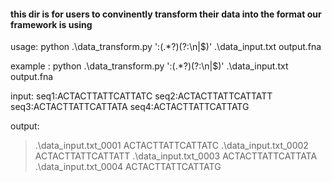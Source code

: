 #### this dir is for users to convinently transform their data into the format our framework is using

usage:  python .\data_transform.py ':(.*?)(?:\n|$)' .\data_input.txt output.fna



example : python .\data_transform.py ':(.*?)(?:\n|$)' .\data_input.txt output.fna

input:
seq1:ACTACTTATTCATTATC
seq2:ACTACTTATTCATTATT
seq3:ACTACTTATTCATTATA
seq4:ACTACTTATTCATTATG

output:
>.\data_input.txt_0001
ACTACTTATTCATTATC
>.\data_input.txt_0002
ACTACTTATTCATTATT
>.\data_input.txt_0003
ACTACTTATTCATTATA
>.\data_input.txt_0004
ACTACTTATTCATTATG
